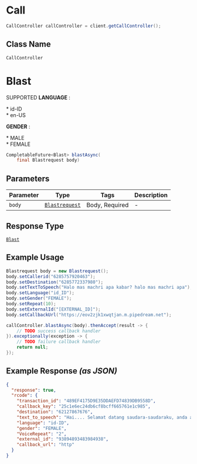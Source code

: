 # Call

```java
CallController callController = client.getCallController();
```

## Class Name

`CallController`


# Blast

SUPPORTED **LANGUAGE** :

\* id-ID  
\* en-US

**GENDER** :

\* MALE  
\* FEMALE

```java
CompletableFuture<Blast> blastAsync(
    final Blastrequest body)
```

## Parameters

| Parameter | Type | Tags | Description |
|  --- | --- | --- | --- |
| `body` | [`Blastrequest`](../../doc/models/blastrequest.md) | Body, Required | - |

## Response Type

[`Blast`](../../doc/models/blast.md)

## Example Usage

```java
Blastrequest body = new Blastrequest();
body.setCallerid("6285757920463");
body.setDestination("6285772337980");
body.setTextToSpeech("Halo mas machri apa kabar? halo mas machri apa");
body.setLanguage("id_ID");
body.setGender("FEMALE");
body.setRepeat(10);
body.setExternalId("[EXTERNAL_ID]");
body.setCallbackUrl("https://eov2zjk1xwqtjan.m.pipedream.net");

callController.blastAsync(body).thenAccept(result -> {
    // TODO success callback handler
}).exceptionally(exception -> {
    // TODO failure callback handler
    return null;
});
```

## Example Response *(as JSON)*

```json
{
  "response": true,
  "rcode": {
    "transaction_id": "489EF4175D9E35DDAEFD74839DB9558D",
    "callback_key": "25c1e6ec24db6cf8bcff665761e1c985",
    "destination": "62127867676",
    "text_to_speech": "Hai.... Selamat datang saudara-saudaraku, anda adalah pelanggan utama hari ini, selamat yaaa gaeees!",
    "language": "id-ID",
    "gender": "FEMALE",
    "VoiceRepeat": "2",
    "external_id": "93894893483984938",
    "callback_url": "http"
  }
}
```

